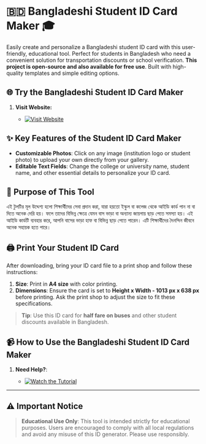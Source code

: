 # 🇧🇩 Bangladeshi Student ID Card Maker 🎓

Easily create and personalize a Bangladeshi student ID card with this user-friendly, educational tool. Perfect for students in Bangladesh who need a convenient solution for transportation discounts or school verification. **This project is open-source and also available for free use**. Built with high-quality templates and simple editing options.

## 🌐 Try the Bangladeshi Student ID Card Maker

1. **Visit Website:**

    - [![Visit Website](https://img.shields.io/badge/Visit-Website-blue?style=for-the-badge)](https://sujon0xff.github.io/student-card/)

## ✨ Key Features of the Student ID Card Maker
- **Customizable Photos**: Click on any image (institution logo or student photo) to upload your own directly from your gallery.
- **Editable Text Fields**: Change the college or university name, student name, and other essential details to personalize your ID card.

## 🎯 Purpose of This Tool
এই টুলটির মূল উদ্দেশ্য হলো শিক্ষার্থীদের সেবা প্রদান করা, যারা হয়তো ইস্কুল বা কলেজ থেকে আইডি কার্ড পান না বা দিতে অনেক দেরি হয়। ফলে তাদের বিভিন্ন ক্ষেত্রে যেমন বাস ভাড়া বা অন্যান্য জায়গায় ছাড় পেতে সমস্যা হয়। এই আইডি কার্ডটি ব্যবহার করে, আপনি বাসের ভাড়া হাফ বা বিভিন্ন ছাড় পেতে পারেন। এটি শিক্ষার্থীদের দৈনন্দিন জীবনে অনেক সহায়ক হতে পারে।

## 🖨️ Print Your Student ID Card
After downloading, bring your ID card file to a print shop and follow these instructions:
1. **Size**: Print in **A4 size** with color printing.
2. **Dimensions**: Ensure the card is set to **Height x Width - 1013 px x 638 px** before printing. Ask the print shop to adjust the size to fit these specifications.

> **Tip**: Use this ID card for **half fare on buses** and other student discounts available in Bangladesh.

## 📹 How to Use the Bangladeshi Student ID Card Maker

1. **Need Help?**:

   - [![Watch the Tutorial](https://img.shields.io/badge/Watch-Tutorial-red?style=for-the-badge&logo=youtube)](https://youtu.be/Vxd86N5y8JA?si=BebTP-JrHw_PTo3Q)

---

## ⚠️ Important Notice
> **Educational Use Only**: This tool is intended strictly for educational purposes. Users are encouraged to comply with all local regulations and avoid any misuse of this ID generator. Please use responsibly.
> 
